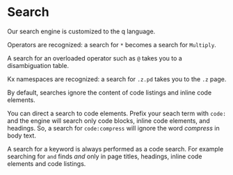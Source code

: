 # Search




Our search engine is customized to the q language. 

Operators are recognized: a search for `*` becomes a search for `Multiply`. 

A search for an overloaded operator such as `@` takes you to a disambiguation table. 

Kx namespaces are recognized: a search for `.z.pd` takes you to the `.z` page.

By default, searches ignore the content of code listings and inline code elements.

You can direct a search to code elements. Prefix your seach term with `code:` and the engine will search only code blocks, inline code elements, and headings. So, a search for `code:compress` will ignore the word _compress_ in body text. 

A search for a keyword is always performed as a code search. For example searching for `and` finds _and_ only in page titles, headings, inline code elements and code listings. 